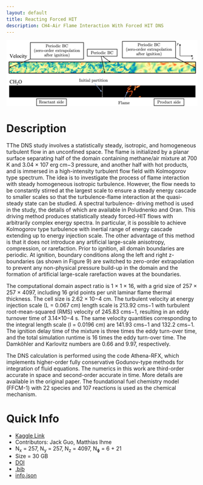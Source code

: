 ```yaml
---
layout: default
title: Reacting Forced HIT
description: CH4-Air Flame Interaction With Forced HIT DNS
---
```



![image](/assets/img/poludnenko.png)
# Description

TThe DNS study involves a statistically steady, isotropic, and homogeneous turbulent flow in an unconfined space. The flame is initialized by a planar surface separating half of the domain containing methane/air mixture at 700 K and 3.04 × 107 erg cm−3 pressure, and another half with hot products, and is immersed in a high-intensity turbulent flow field with Kolmogorov type spectrum. The idea is to investigate the process of flame interaction with steady homogeneous isotropic turbulence. However, the flow needs to be constantly stirred at the largest scale to ensure a steady energy cascade to smaller scales so that the turbulence-flame interaction at the quasi-steady state can be studied. A spectral turbulence- driving method is used in the study, the details of which are available in Poludnenko and Oran. This driving method produces statistically steady forced-HIT flows with arbitrarily complex energy spectra. In particular, it is possible to achieve Kolmogorov type turbulence with inertial range of energy cascade extending up to energy injection scale. The other advantage of this method is that it does not introduce any artificial large-scale anisotropy, compression, or rarefaction. Prior to ignition, all domain boundaries are periodic. At ignition, boundary conditions along the left and right z-boundaries (as shown in Figure 9) are switched to zero-order extrapolation to prevent any non-physical pressure build-up in the domain and the formation of artificial large-scale rarefaction waves at the boundaries.

The computational domain aspect ratio is 1 × 1 × 16, with a grid size of 257 × 257 × 4097, including 16 grid points per unit laminar flame thermal thickness. The cell size is 2.62 × 10−4 cm. The turbulent velocity at energy injection scale (L = 0.067 cm) length scale is 213.92 cms−1 with turbulent root-mean-squared (RMS) velocity of 245.83 cms−1, resulting in an eddy turnover time of 3.14×10−4 s. The same velocity quantities corresponding to the integral length scale (l = 0.0196 cm) are 141.93 cms−1 and 132.2 cms−1. The ignition delay time of the mixture is three times the eddy turn-over time, and the total simulation runtime is 16 times the eddy turn-over time. The Damköhler and Karlovitz numbers are 0.66 and 9.97, respectively.

The DNS calculation is performed using the code Athena-RFX, which implements higher-order fully conservative Godunov-type methods for integration of fluid equations. The numerics in this work are third-order accurate in space and second-order accurate in time. More details are available in the original paper. The foundational fuel chemistry model (FFCM-1) with 22 species and 107 reactions is used as the chemical mechanism.


# Quick Info
* <a href="https://www.kaggle.com/datasets/waitongchung/forced-hit-ch4-air-ffcm">Kaggle Link</a>
* Contributors:  Jack Guo, Matthias Ihme
* N<sub>x</sub> = 257, N<sub>y</sub> = 257, N<sub>z</sub> = 4097, N<sub>&#632;</sub> = 6 + 21
* Size = 30 GB 
* <a href="https://doi.org/10.1016/j.combustflame.2009.11.018">DOI</a><BR>
* <a href="./assets/bib/poludnenko2010.bib">.bib</a><BR>
* <a href="./assets/json/poludnenko_info.json">info.json</a>